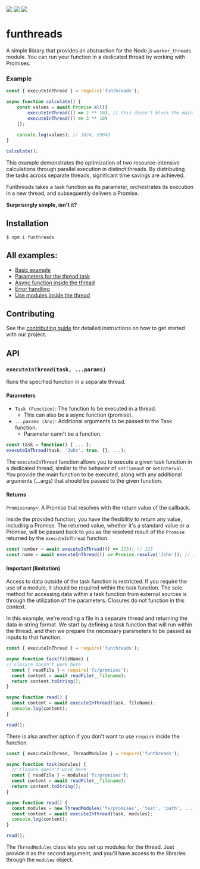 ![](https://img.shields.io/badge/dependencies-none-brightgreen.svg)
![](https://img.shields.io/npm/dt/funthreads.svg)
![](https://img.shields.io/npm/l/funthreads.svg)

# funthreads
A simple library that provides an abstraction for the Node.js `worker_threads` module. You can run your function in a dedicated thread by working with Promises.

### Example
```js
const { executeInThread } = require('funthreads');

async function calculate() {
    const values = await Promise.all([
        executeInThread(() => 2 ** 10), // this doesn't block the main thread
        executeInThread(() => 3 ** 10)
    ]);
    
    console.log(values); // 1024, 59049
}

calculate();
```

This example demonstrates the optimization of two resource-intensive calculations through parallel execution in distinct threads.
By distributing the tasks across separate threads, significant time savings are achieved.

Funthreads takes a task function as its parameter, orchestrates its execution in a new thread, and subsequently delivers a Promise.

**Surprisingly simple, isn't it?**

## Installation

```shell
$ npm i funthreads
```

## All examples:
- [Basic example](https://github.com/nairihar/funthreads/tree/master/examples/basic.js)
- [Parameters for the thread task](https://github.com/nairihar/funthreads/blob/master/examples/multi-params.js)
- [Async function inside the thread](https://github.com/nairihar/funthreads/blob/master/examples/async-task.js)
- [Error handling](https://github.com/nairihar/funthreads/blob/master/examples/error-handling.js)
- [Use modules inside the thread](https://github.com/nairihar/funthreads/blob/master/examples/modules-in-thread.js)

## Contributing

See the [contributing guide](https://github.com/nairihar/funthreads/blob/master/CONTRIBUTING.md) for detailed instructions on how to get started with our project.

## API

### `executeInThread(task, ...params)`
Runs the specified function in a separate thread.

#### Parameters
- `Task (Function)`: The function to be executed in a thread.
    - This can also be a async function (promise).
- `...params (Any)`: Additional arguments to be passed to the Task function.
    - Parameter cann't be a function.

```js
const task = function() { ... };
executeInThread(task, 'John', true, {}, ...);
```

The `executeInThread` function allows you to execute a given task function in a dedicated thread, similar to the behavior of `setTimeout` or `setInterval`. You provide the main function to be executed, along with any additional arguments (...args) that should be passed to the given function.

#### Returns
`Promise<any>`: A Promise that resolves with the return value of the callback.

Inside the provided function, you have the flexibility to return any value, including a Promise. The returned value, whether it's a standard value or a Promise, will be passed back to you as the resolved result of the `Promise` returned by the `executeInThread` function.

```js
const number = await executeInThread(() => 123); // 123
const name = await executeInThread(() => Promise.resolve('John')); // John
```

#### Important (limitation)

Access to data outside of the task function is restricted. If you require the use of a module, it should be required within the task function. The sole method for accessing data within a task function from external sources is through the utilization of the parameters. Closures do not function in this context.

In this example, we're reading a file in a separate thread and returning the data in string format. We start by defining a task function that will run within the thread, and then we prepare the necessary parameters to be passed as inputs to that function.

```javascript
const { executeInThread } = require('funthreads');

async function task(fileName) {
// Closure doesn't work here
  const { readFile } = require('fs/promises');
  const content = await readFile(__filename);
  return content.toString();
}

async function read() {
  const content = await executeInThread(task, fileName);
  console.log(content);
}

read();
```

There is also another option if you don't want to use `require` inside the function.

```js
const { executeInThread, ThreadModules } = require('funthreads');

async function task(modules) {
  // Closure doesn't work here
  const { readFile } = modules['fs/promises'];
  const content = await readFile(__filename);
  return content.toString();
}

async function read() {
  const modules = new ThreadModules('fs/promises', 'test', 'path', ...);
  const content = await executeInThread(task, modules);
  console.log(content);
}

read();
```

The `ThreadModules` class lets you set up modules for the thread. Just provide it as the second argument, and you'll have access to the libraries through the `modules` object.
